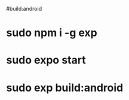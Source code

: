 <!-- @format -->

#build:android

# **sudo npm i -g exp**

# **sudo expo start**

# **sudo exp build:android**
